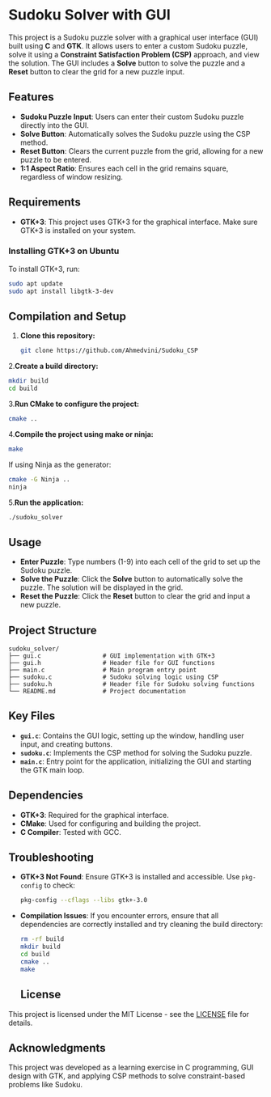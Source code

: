 # Sudoku Solver with GUI

This project is a Sudoku puzzle solver with a graphical user interface (GUI) built using **C** and **GTK**. It allows users to enter a custom Sudoku puzzle, solve it using a **Constraint Satisfaction Problem (CSP)** approach, and view the solution. The GUI includes a **Solve** button to solve the puzzle and a **Reset** button to clear the grid for a new puzzle input.

## Features

- **Sudoku Puzzle Input**: Users can enter their custom Sudoku puzzle directly into the GUI.
- **Solve Button**: Automatically solves the Sudoku puzzle using the CSP method.
- **Reset Button**: Clears the current puzzle from the grid, allowing for a new puzzle to be entered.
- **1:1 Aspect Ratio**: Ensures each cell in the grid remains square, regardless of window resizing.

## Requirements

- **GTK+3**: This project uses GTK+3 for the graphical interface. Make sure GTK+3 is installed on your system.

### Installing GTK+3 on Ubuntu

To install GTK+3, run:

```bash
sudo apt update
sudo apt install libgtk-3-dev
```
## Compilation and Setup

1. **Clone this repository:**

   ```bash
   git clone https://github.com/Ahmedvini/Sudoku_CSP
   ```
2.**Create a build directory:**

```bash
mkdir build
cd build
```
3.**Run CMake to configure the project:**
```bash
cmake ..
```
4.**Compile the project using make or ninja:**

```bash
make
```
If using Ninja as the generator:

```bash
cmake -G Ninja ..
ninja
```
5.**Run the application:**
```bash
./sudoku_solver
```
## Usage

- **Enter Puzzle**: Type numbers (1-9) into each cell of the grid to set up the Sudoku puzzle.
- **Solve the Puzzle**: Click the **Solve** button to automatically solve the puzzle. The solution will be displayed in the grid.
- **Reset the Puzzle**: Click the **Reset** button to clear the grid and input a new puzzle.
## Project Structure

```plaintext
sudoku_solver/
├── gui.c                 # GUI implementation with GTK+3
├── gui.h                 # Header file for GUI functions
├── main.c                # Main program entry point
├── sudoku.c              # Sudoku solving logic using CSP
├── sudoku.h              # Header file for Sudoku solving functions
└── README.md             # Project documentation
```
## Key Files

- **`gui.c`**: Contains the GUI logic, setting up the window, handling user input, and creating buttons.
- **`sudoku.c`**: Implements the CSP method for solving the Sudoku puzzle.
- **`main.c`**: Entry point for the application, initializing the GUI and starting the GTK main loop.

## Dependencies

- **GTK+3**: Required for the graphical interface.
- **CMake**: Used for configuring and building the project.
- **C Compiler**: Tested with GCC.
  
## Troubleshooting

- **GTK+3 Not Found**: Ensure GTK+3 is installed and accessible. Use `pkg-config` to check:

  ```bash
  pkg-config --cflags --libs gtk+-3.0
  ```

- **Compilation Issues**: If you encounter errors, ensure that all dependencies are correctly installed and try cleaning the build directory:

  ```bash
  rm -rf build
  mkdir build
  cd build
  cmake ..
  make
  ```
  ## License

This project is licensed under the MIT License - see the [LICENSE](LICENSE) file for details.

## Acknowledgments

This project was developed as a learning exercise in C programming, GUI design with GTK, and applying CSP methods to solve constraint-based problems like Sudoku.


   

